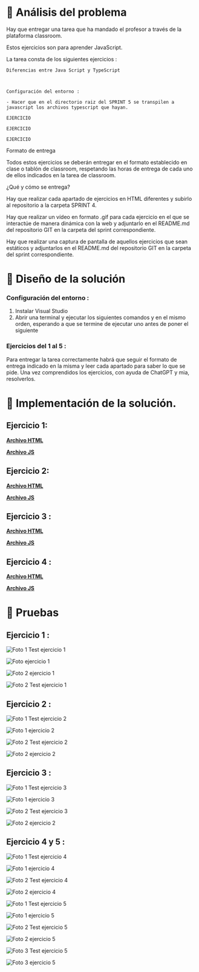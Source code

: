 

# 🔎 Análisis del problema

Hay que entregar una tarea que ha mandado el profesor a través de la plataforma classroom.

Estos ejercicios son para aprender JavaScript.

La tarea consta de los siguientes ejercicios :



```
Diferencias entre Java Script y TypeScript



```

``` 
Configuración del entorno :

- Hacer que en el directorio raiz del SPRINT 5 se transpilen a javascript los archivos typescript que hayan.
```

```
EJERCICIO
```

```
EJERCICIO
``` 

```
EJERCICIO
``` 

Formato de entrega

Todos estos ejercicios se deberán entregar en el formato establecido en clase o tablón de classroom, respetando las horas de entrega de cada uno de ellos indicados en la tarea de classroom.

¿Qué y cómo se entrega?

Hay que realizar cada apartado de ejercicios en HTML diferentes y subirlo al repositorio a la carpeta SPRINT 4.

Hay que realizar un vídeo en formato .gif para cada ejercicio en el que se interactúe de manera dinámica con la web y adjuntarlo en el README.md del repositorio GIT en la carpeta del sprint correspondiente.

Hay que realizar una captura de pantalla de aquellos ejercicios que sean estáticos y adjuntarlos en el README.md del repositorio GIT en la carpeta del sprint correspondiente.

# 📝 Diseño de la solución

### Configuración del entorno :

1. Instalar Visual Studio
2. Abrir una terminal y ejecutar los siguientes comandos y en el mismo orden, esperando a que se termine de ejecutar uno antes de poner el siguiente

### Ejercicios del 1 al 5 :

Para entregar la tarea correctamente habrá que seguir el formato de entrega indicado en la misma y leer cada apartado para saber lo que se pide. Una vez comprendidos los ejercicios, con ayuda de ChatGPT y mia, resolverlos.

# 💉  Implementación de la solución.

## Ejercicio 1: 

[**Archivo HTML** ](ejercicio1/ejercicio1.html)

[**Archivo JS** ](ejercicio1/ejercicio1.js)

## Ejercicio 2: 

[**Archivo HTML** ](ejercicio2/ejercicio2.html)

[**Archivo JS** ](ejercicio2/ejercicio2.js)

##  Ejercicio 3 : 

[**Archivo HTML** ](ejercicio3/ejercicio3.html)

[**Archivo JS** ](ejercicio3/ejercicio3.js)

## Ejercicio 4 : 

[**Archivo HTML** ](ejercicio4y5/ejercicio4.html)

[**Archivo JS** ](ejercicio4y5/ejercicio4.js)


# 📸 Pruebas

## Ejercicio 1 : 

![Foto 1 Test ejercicio 1](recursos/imagenes/ejercicio1/test1Ejercicio1.png)

![Foto ejercicio 1](recursos/gifs/ejercicio1/gifTest1Ejercicio1.gif)

![Foto 2 ejercicio 1](recursos/imagenes/ejercicio1/test2Ejercicio1.png)

![Foto 2 Test ejercicio 1](recursos/gifs/ejercicio1/gifTest3Ejercicio1.gif)


## Ejercicio 2 : 

![Foto 1 Test ejercicio 2](recursos/imagenes/ejercicio2/test1Ejercicio2.png)

![Foto 1 ejercicio 2](recursos/gifs/ejercicio2/gifTest1Ejercicio2.gif)

![Foto 2 Test ejercicio 2](recursos/imagenes/ejercicio2/test2Ejercicio2.png)

![Foto 2 ejercicio 2](recursos/gifs/ejercicio2/gifTest2Ejercicio2.gif)

##  Ejercicio 3 :

![Foto 1 Test ejercicio 3](recursos/imagenes/ejercicio3/test1Ejercicio3.png)

![Foto 1 ejercicio 3](recursos/gifs/ejercicio3/gifTest1Ejercicio3.gif)

![Foto 2 Test ejercicio 3](recursos/imagenes/ejercicio3/test2Ejercicio3.png)

![Foto 2 ejercicio 2](recursos/gifs/ejercicio3/gifTest2Ejercicio3.gif)

## Ejercicio 4 y 5 : 

![Foto 1 Test ejercicio 4](recursos/imagenes/ejercicio4/test1Ejercicio4.png)

![Foto 1 ejercicio 4](recursos/gifs/ejercicio4y5/gifTest1Ejercicio4.gif)

![Foto 2 Test ejercicio 4](recursos/imagenes/ejercicio4/test2Ejercicio4.png)

![Foto 2 ejercicio 4](recursos/gifs/ejercicio4y5/gifTest2Ejercicio4.gif)

![Foto 1 Test ejercicio 5](recursos/imagenes/ejercicio5/test1Ejercicio5.png)

![Foto 1 ejercicio 5](recursos/gifs/ejercicio4y5/gifTest1Ejercicio5.gif)

![Foto 2 Test ejercicio 5](recursos/imagenes/ejercicio5/test2Ejercicio5.png)

![Foto 2 ejercicio 5](recursos/gifs/ejercicio4y5/gifTest2Ejercicio5.gif)

![Foto 3 Test ejercicio 5](recursos/imagenes/ejercicio5/test3Ejercicio5.png)

![Foto 3 ejercicio 5](recursos/gifs/ejercicio4y5/gifTest3Ejercicio5.gif)
